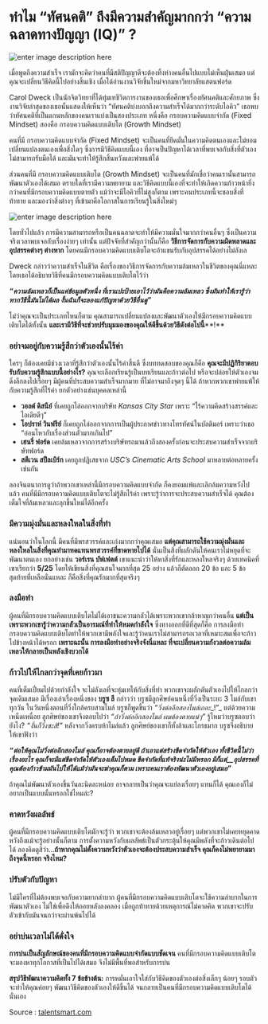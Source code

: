 ทำไม “ทัศนคติ” ถึงมีความสำคัญมากกว่า “ความฉลาดทางปัญญา (IQ)” ?
===

![enter image description here](https://sumrej.com/wp-content/uploads/2016/10/header-template10-696x371.jpg)

เมื่อพูดถึงความสำเร็จ เรามักจะคิดว่าคนที่มีสติปัญญาดีจะต้องทิ้งห่างคนอื่นไปแบบไม่เห็นฝุ่นเสมอ แต่คุณจะเปลี่ยนวิธีคิดนี้ไปอย่างสิ้นเชิง เมื่อได้อ่านงานวิจัยชิ้นใหม่จากมหาวิทยาลัยแสตนฟอร์ด

Carol Dweck เป็นนักจิตวิทยาที่ได้ทุ่มเทชีวิตการงานของเธอเพื่อศึกษาเรื่องทัศนคติและศักยภาพ ซึ่งงานวิจัยล่าสุดของเธอนั้นแสดงให้เห็นว่า “ทัศนคติบ่งบอกถึงความสำเร็จได้มากกว่าระดับไอคิว” เธอพบว่าทัศนคติที่เป็นแกนหลักของคนเราแบ่งเป็นสองประเภท หนึ่งคือ กรอบความคิดแบบจำกัด (Fixed Mindset) สองคือ กรอบความคิดแบบเติบโต (Growth Mindset)

คนที่มี กรอบความคิดแบบจำกัด (Fixed Mindset) จะเป็นคนที่ยึดมั่นในความคิดตนเองและไม่ยอมเปลี่ยนแปลงตนเองเพื่อสิ่งใดๆ ซึ่งการมีวิธีคิดแบบนี้เอง ที่อาจเป็นปัญหาได้เวลาที่พบเจอกับสิ่งที่ตัวเองไม่สามารถรับมือได้ และมันจะทำให้รู้สึกสิ้นหวังและพ่ายแพ้ได้

ส่วนคนที่มี กรอบความคิดแบบเติบโต (Growth Mindset) จะเป็นคนที่มักเชื่อว่าคนเรานั้นสามารถพัฒนาตัวเองได้เสมอ ตราบใดที่เรามีความพยายาม และวิธีคิดแบบนี้เองที่จะทำให้เกิดความก้าวหน้ายิ่งกว่าคนที่มีกรอบความคิดแบบตายตัว แม้ว่าจะมีไอคิวที่ไม่สูงก็ตาม เพราะคนประเภทนี้จะชอบสิ่งที่ท้าทาย และมองว่าสิ่งต่างๆ ที่เข้ามาคือโอกาสในการเรียนรู้ในสิ่งใหม่ๆ

![enter image description here](https://sumrej.com/wp-content/uploads/2016/10/pic.jpg)

โดยทั่วไปแล้ว การมีความสามารถหรือเป็นคนฉลาดจะทำให้มีความมั่นใจมากกว่าคนอื่นๆ ซึ่งเป็นความจริงเวลาพบเจอกับเรื่องง่ายๆ เท่านั้น แต่ปัจจัยที่สำคัญกว่านั้นก็คือ  **วิธีการจัดการกับความผิดพลาดและอุปสรรคต่างๆ ต่างหาก** โดยคนมีกรอบความคิดแบบเติบโตจะอ้าแขนรับกับอุปสรรคได้อย่างไม่ลังเล

Dweck กล่าวว่าความสำเร็จในชีวิต คือเรื่องของวิธีการจัดการกับความล้มเหลวในชีวิตของคุณนี่แหละ โดยเธอได้อธิบายวิธีที่คนมีกรอบความคิดแบบเติบโตไว้ว่า

 **_“ความล้มเหลวก็เป็นแค่ข้อมูลตัวหนึ่ง ที่เราแปะป้ายเอาไว้ว่ามันคือความล้มเหลว ซึ่งมันทำให้เรารู้ว่า_  _หากวิธีนี้มันไม่ได้ผล งั้นฉันก็จะลองแก้ปัญหาด้วยวิธีอื่นดู”_**

ไม่ว่าคุณจะเป็นประเภทไหนก็ตาม คุณสามารถเปลี่ยนแปลงและพัฒนาตัวเองให้มีกรอบความคิดแบบเติบโตได้ทั้งนั้น  **และเรามีวิธีที่จะช่วยปรับมุมมองของคุณให้ดีขึ้นด้วยวิธีดังต่อไปนี้****!**

### **อย่าจมอยู่กับความรู้สึกว่าตัวเองนั้นไร้ค่า**

ใครๆ ก็ต้องเคยมีช่วงเวลาที่รู้สึกว่าตัวเองนั้นไร้ค่าสิ้นดี ซึ่งบททดสอบของคุณก็คือ  **คุณจะมีปฏิกิริยาตอบรับกับความรู้สึกแบบนี้อย่างไร?**  คุณจะเลือกเรียนรู้เป็นบทเรียนและก้าวต่อไป หรือจะปล่อยให้ตัวเองจมดิ่งลึกลงไปเรื่อยๆ มีผู้คนที่ประสบความสำเร็จมากมาย ที่ไม่อาจมาถึงจุดๆ นี้ได้ ถ้าหากพวกเขาพ่ายแพ้ให้กับความรู้สึกที่ไร้ค่า ยกตัวอย่างเช่นบุคคลเหล่านี้

-   **วอลต์ ดิสนีย์**  ที่เคยถูกไล่ออกจากบริษัท  _Kansas City Star_  เพราะ “ไร้ความคิดสร้างสรรค์และไอเดียดีๆ”
-   **โอปราห์ วินฟรีย์**  ก็เคยถูกไล่ออกจากการเป็นผู้ประกาศข่าวทางโทรทัศน์ในบัลติมอร์ เพราะว่าเธอ “อ่อนไหวกับเรื่องส่วนตัวมากเกินไป”
-   **เฮนรี่ ฟอร์ด**  เคยล้มเหลวจากการสร้างบริษัทรถมาแล้วถึงสองครั้งก่อนจะประสบความสำเร็จจากบริษัทฟอร์ด
-   **สตีเวน สปีลเบิร์ก** เคยถูกปฏิเสธจาก  _USC’s Cinematic Arts School_  มาหลายต่อหลายครั้งเช่นกัน

ลองจินตนาการดูว่าถ้าพวกเขาเหล่านี้มีกรอบความคิดแบบจำกัด ก็คงยอมแพ้และเลิกล้มความหวังไปแล้ว คนที่มีมีกรอบความคิดแบบเติบโตจะไม่รู้สึกไร้ค่า เพราะรู้ว่าการจะประสบความสำเร็จได้ คุณต้องเต็มใจที่ล้มเหลวและลุกขึ้นใหม่ได้อีกครั้ง

### **มีความมุ่งมั่นและหลงใหลในสิ่งที่ทำ**

แน่นอนว่าในโลกนี้ มีคนที่มีพรสวรรค์และเก่งมากกว่าคุณเสมอ **แต่คุณสามารถใช้ความมุ่งมั่นและหลงใหลในสิ่งที่คุณทำมาทดแทนพรสวรรค์ที่ขาดหายไปได้**  นั่นเป็นสิ่งที่ผลักดันให้คนเราไม่หยุดที่จะพัฒนาตนเอง ยกอย่างเช่น  **วอร์เรน บัฟเฟตต์**  เขาแนะนำว่าให้หาสิ่งที่รักและหลงใหลจริงๆ ด้วยเทคนิคที่เขาเรียกว่า  **5/25**  โดยให้เขียนสิ่งที่คุณสนใจมากที่สุด 25 อย่าง แล้วก็ตัดออก 20 ข้อ และ 5 ข้อสุดท้ายที่เหลือนั่นแหละ ก็คือสิ่งที่คุณรักมากที่สุดจริงๆ

### **ลงมือทำ**

ผู้คนที่มีกรอบความคิดแบบเติบโตไม่ได้เอาชนะความกลัวได้เพราะพวกเขากล้าหาญกว่าคนอื่น  **แต่เป็นเพราะพวกเขารู้ว่าความกลัวเป็นอารมณ์ที่ทำให้หมดกำลังใจ**  ซึ่งทางออกที่ดีที่สุดก็คือ การลงมือทำ กรอบความคิดแบบเติบโตทำให้พวกเขามีพลังใจและรู้ว่าคนเราไม่สามารถรอเวลาที่เหมาะสมเพื่อจะก้าวไปข้างหน้าได้หรอก  **เพราะฉะนั้น การลงมือทำอย่างจริงจังนี่แหละ ที่จะเปลี่ยนความกังวลต่อความล้มเหลวให้กลายเป็นพลังเชิงบวกได้**

### **ก้าวไปให้ไกลกว่าจุดที่เคยก้าวมา**

คนที่เต็มเปี่ยมไปด้วยกำลังใจ จะไม่ลังเลที่จะทุ่มเทให้กับสิ่งที่ทำ พวกเขาจะผลักดันตัวเองไปให้ไกลกว่าจุดเดิมเสมอ มีเรื่องเล่าเรื่องหนึ่งของ  **บรูซ ลี** กล่าวว่า บรูซมีลูกศิษย์คนหนึ่งที่วิ่งเป็นระยะ 3 ไมล์กับเขาทุกวัน ในวันหนึ่งตอนที่วิ่งใกล้ครบสามไมล์ บรูซก็พูดขึ้นว่า  _“วิ่งต่ออีกสองไมล์เถอะ__!”_  แต่ด้วยความเหน็ดเหนื่อย ลูกศิษย์ของเขาจึงตอบไปว่า  _“ถ้าวิ่งต่ออีกสองไมล์ ผมต้องตายแน่ๆ”_  รู้ไหมว่าบรูซตอบว่ายังไง?  _“งั้นก็วิ่งซะสิ!”_ หลังจากวิ่งครบห้าไมล์แล้ว ลูกศิษย์ของเขาก็ทั้งล้าและโกรธมาก บรูซจึงอธิบายให้เขาฟังว่า

**_“ต่อให้คุณไม่วิ่งต่ออีกสองไมล์ คุณก็อาจต้องตายอยู่ดี ถ้าเอาแต่สร้างขีดจำกัดให้ตัวเอง ทั้งชีวิตนี้ไม่ว่าเรื่องอะไร คุณก็จะมีแต่ขีดจำกัดให้ตัวเองเต็มไปหมด ขีดจำกัดที่แท้จริงน่ะไม่มีหรอก มีก็แต่__อุปสรรคที่คุณต้องก้าวข้ามมันไปให้ได้แม้ว่ามันจะฆ่าคุณก็ตาม เพราะคนเราต้องพัฒนาตัวเองอยู่เสมอ”_**

ถ้าคุณไม่พัฒนาตัวเองขึ้นวันละนิดละหน่อย อาจกลายเป็นว่าคุณจะแย่ลงเรื่อยๆ แทนก็ได้ คุณเองก็ไม่อยากเป็นแบบนั้นหรอกใช่ไหมล่ะ?

### **คาดหวังผลลัพธ์**

ผู้คนที่มีกรอบความคิดแบบเติบโตมักจะรู้ว่า พวกเขาจะต้องล้มเหลวอยู่เรื่อยๆ แต่พวกเขาไม่เคยหยุดคาดหวังถึงแม้จะรู้อย่างนั้นก็ตาม การตั้งความหวังกับผลลัพธ์เป็นตัวกระตุ้นให้คุณมีพลังที่จะก้าวเดินต่อไปได้ ลองคิดดูสิว่า…**ถ้าหากคุณไม่ตั้งความหวังว่าตัวเองจะต้องประสบความสำเร็จ คุณก็คงไม่พยายามมาถึงจุดนี้หรอก จริงไหม?**

### **ปรับตัวกับปัญหา**

ไม่มีใครที่ไม่ต้องพบเจอกับความยากลำบาก ผู้คนที่มีกรอบความคิดแบบเติบโตจะใช้ความลำบากในการพัฒนาตัวเอง ไม่ใช่เพื่อดึงให้ถอยหลังลงคลอง เมื่อถูกท้าทายด้วยเหตุการณ์ไม่คาดคิด พวกเขาจะปรับตัวเข้ากับมันจนกว่าจะผ่านพ้นไปได้

### **อย่าบ่นเวลาไม่ได้ดั่งใจ**

**การบ่นเป็นสัญลักษณ์ของคนที่มีกรอบความคิดแบบจำกัดแบบชัดเจน** คนที่มีกรอบความคิดแบบเติบโตจะมองหาทุกโอกาสที่เป็นไปได้เสมอ จึงไม่มีพื้นที่พอสำหรับการบ่น

**สรุปวิธีพัฒนาความคิดทั้ง 7 ข้อข้างต้น:** การหมั่นเอาใจใส่กับวิธีคิดของตัวเองต่อสิ่งเล็กๆ น้อยๆ รอบตัว จะทำให้คุณค่อยๆ พัฒนาวิธีคิดของตัวเองให้ดีขึ้นได้ จนกลายเป็นคนที่มีกรอบความคิดแบบเติบโตได้นั่นเอง

Source :  [talentsmart.com](http://www.talentsmart.com/articles/Why-Attitude-Is-More-Important-Than-IQ-982658569-p-1.html)
<!--stackedit_data:
eyJoaXN0b3J5IjpbLTE4MDI3MzMxODBdfQ==
-->